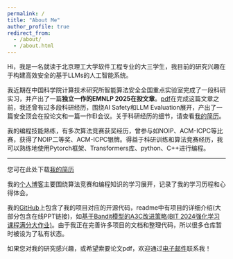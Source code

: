```yaml
---
permalink: /
title: "About Me"
author_profile: true
redirect_from: 
  - /about/
  - /about.html
---
```


Hi，我是一名就读于北京理工大学软件工程专业的大三学生，我目前的研究兴趣在于构建高效安全的基于LLMs的人工智能系统。

我近期在中国科学院计算技术研究所智能算法安全全国重点实验室完成了一段科研实习，并产出了一篇**独立一作的EMNLP 2025在投文章**。[pdf](/files/EMNLP2025_SSD.pdf)在完成这篇文章之前，我还曾有过多段科研经历，围绕AI Safety和LLM Evaluation展开，产出了一篇安全顶会在投论文和一篇一作EI会议。关于科研经历的细节，请查看[我的简历](/files/resume.pdf)。

我的编程技能熟练，有多次算法竞赛获奖经历，曾参与如NOIP、ACM-ICPC等比赛，获得了NOIP二等奖、ACM-ICPC银牌。得益于科研训练和算法竞赛经历，我可以熟练地使用Pytorch框架、Transformers库、python、C++进行编程。



--------------------------------
您可在此处下载[我的简历](/files/resume.pdf)

我的[个人博客](https://www.cnblogs.com/WXk-k)主要围绕算法竞赛和编程知识的学习展开，记录了我的学习历程和心得体会。

我的[GitHub](https://github.com/k-k1w-w1x-x)上包含了我的项目对应的开源代码，readme中有项目的详细介绍(大部分包含在线PPT链接)，如[基于Bandit模型的A3C改进策略(BIT 2024强化学习课程满分大作业)](https://github.com/k-k1w-w1x-x/RL-A3C)。由于我正在完善许多项目的文档和整理代码，所以很多仓库暂时被设为了私有状态。

如果您对我的研究感兴趣，或希望索要论文pdf，欢迎通过[电子邮件](mailto:wangxk0223@gmail.com)联系我！
